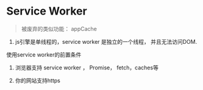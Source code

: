# Service Worker

> 被废弃的类似功能： appCache

1. js引擎是单线程的，service worker 是独立的一个线程， 并且无法访问DOM.

使用service worker的前置条件

1. 浏览器支持 service worker ， Promise， fetch，caches等

2. 你的网站支持https







